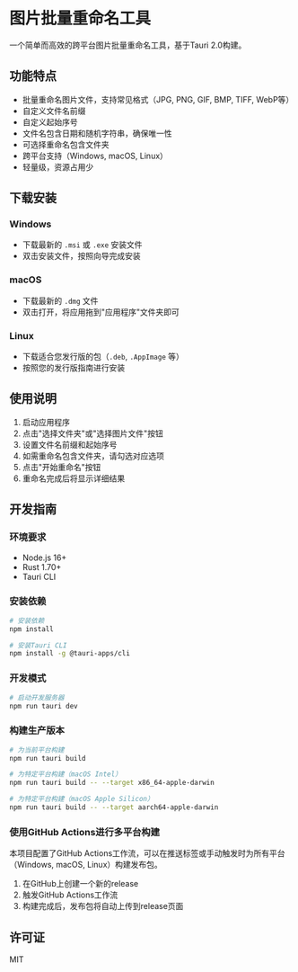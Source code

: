 # 图片批量重命名工具

一个简单而高效的跨平台图片批量重命名工具，基于Tauri 2.0构建。

## 功能特点

- 批量重命名图片文件，支持常见格式（JPG, PNG, GIF, BMP, TIFF, WebP等）
- 自定义文件名前缀
- 自定义起始序号
- 文件名包含日期和随机字符串，确保唯一性
- 可选择重命名包含文件夹
- 跨平台支持（Windows, macOS, Linux）
- 轻量级，资源占用少

## 下载安装

### Windows

- 下载最新的 `.msi` 或 `.exe` 安装文件
- 双击安装文件，按照向导完成安装

### macOS

- 下载最新的 `.dmg` 文件
- 双击打开，将应用拖到"应用程序"文件夹即可

### Linux

- 下载适合您发行版的包（`.deb`, `.AppImage` 等）
- 按照您的发行版指南进行安装

## 使用说明

1. 启动应用程序
2. 点击"选择文件夹"或"选择图片文件"按钮
3. 设置文件名前缀和起始序号
4. 如需重命名包含文件夹，请勾选对应选项
5. 点击"开始重命名"按钮
6. 重命名完成后将显示详细结果

## 开发指南

### 环境要求

- Node.js 16+
- Rust 1.70+
- Tauri CLI

### 安装依赖

```bash
# 安装依赖
npm install

# 安装Tauri CLI
npm install -g @tauri-apps/cli
```

### 开发模式

```bash
# 启动开发服务器
npm run tauri dev
```

### 构建生产版本

```bash
# 为当前平台构建
npm run tauri build

# 为特定平台构建（macOS Intel）
npm run tauri build -- --target x86_64-apple-darwin

# 为特定平台构建（macOS Apple Silicon）
npm run tauri build -- --target aarch64-apple-darwin
```

### 使用GitHub Actions进行多平台构建

本项目配置了GitHub Actions工作流，可以在推送标签或手动触发时为所有平台（Windows, macOS, Linux）构建发布包。

1. 在GitHub上创建一个新的release
2. 触发GitHub Actions工作流
3. 构建完成后，发布包将自动上传到release页面

## 许可证

MIT 